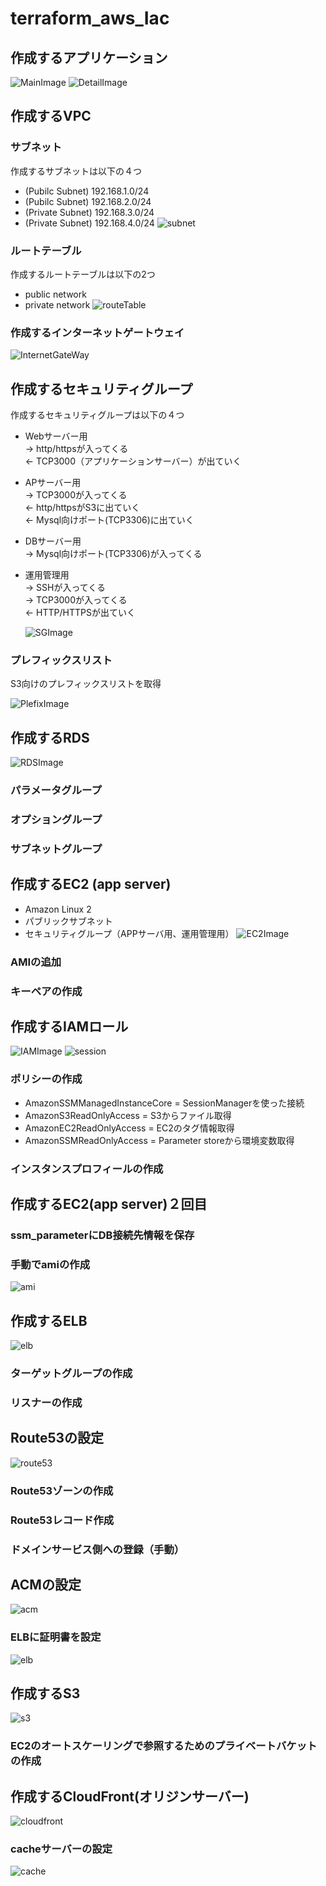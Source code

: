 # terraform_aws_Iac

## 作成するアプリケーション
![MainImage](images/main.png)
![DetailImage](images/main2.png)

## 作成するVPC
### サブネット
作成するサブネットは以下の４つ
* (Pubilc Subnet) 192.168.1.0/24
* (Pubilc Subnet) 192.168.2.0/24
* (Private Subnet) 192.168.3.0/24
* (Private Subnet) 192.168.4.0/24
![subnet](images/subnet.png)

### ルートテーブル
作成するルートテーブルは以下の2つ
* public network
* private network
![routeTable](images/routetable.png)

### 作成するインターネットゲートウェイ
![InternetGateWay](images/internetgateway.png)

## 作成するセキュリティグループ

作成するセキュリティグループは以下の４つ

* Webサーバー用  
  → http/httpsが入ってくる  
  ← TCP3000（アプリケーションサーバー）が出ていく
* APサーバー用  
  → TCP3000が入ってくる  
  ← http/httpsがS3に出ていく  
  ← Mysql向けポート(TCP3306)に出ていく  
*  DBサーバー用  
  → Mysql向けポート(TCP3306)が入ってくる
* 運用管理用  
  → SSHが入ってくる  
  → TCP3000が入ってくる  
  ← HTTP/HTTPSが出ていく

  ![SGImage](images/sg.png)

### プレフィックスリスト
  S3向けのプレフィックスリストを取得

  ![PlefixImage](images/plefix.png)

## 作成するRDS
![RDSImage](images/rds.png)

### パラメータグループ

### オプショングループ

### サブネットグループ

## 作成するEC2 (app server)
* Amazon Linux 2
* パブリックサブネット
* セキュリティグループ（APPサーバ用、運用管理用）
![EC2Image](images/ec2.png)

### AMIの追加

### キーペアの作成

## 作成するIAMロール
![IAMImage](images/iam_role.png)
![session](images/session.png)

### ポリシーの作成
* AmazonSSMManagedInstanceCore = SessionManagerを使った接続
* AmazonS3ReadOnlyAccess = S3からファイル取得
* AmazonEC2ReadOnlyAccess = EC2のタグ情報取得
* AmazonSSMReadOnlyAccess = Parameter storeから環境変数取得

### インスタンスプロフィールの作成

## 作成するEC2(app server)２回目

### ssm_parameterにDB接続先情報を保存

### 手動でamiの作成
![ami](images/ami.png)

## 作成するELB
![elb](images/elb.png)

### ターゲットグループの作成

### リスナーの作成

## Route53の設定
![route53](images/route.png)

### Route53ゾーンの作成
### Route53レコード作成
### ドメインサービス側への登録（手動）

## ACMの設定
![acm](images/acm.png)

### ELBに証明書を設定
![elb](images/elb_cer.png)

## 作成するS3
![s3](images/s3.png)

### EC2のオートスケーリングで参照するためのプライベートバケットの作成

## 作成するCloudFront(オリジンサーバー)
![cloudfront](images/cloudfront.png)

### cacheサーバーの設定
![cache](images/cache.png)